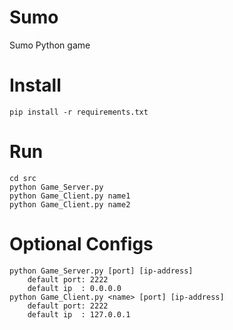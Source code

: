 # Sumo
Sumo Python game

# Install
```
pip install -r requirements.txt
```

# Run
```
cd src
python Game_Server.py
python Game_Client.py name1
python Game_Client.py name2
```

# Optional Configs
```
python Game_Server.py [port] [ip-address]
    default port: 2222
    default ip  : 0.0.0.0
python Game_Client.py <name> [port] [ip-address]
    default port: 2222
    default ip  : 127.0.0.1
```
